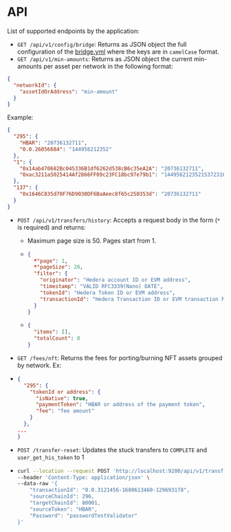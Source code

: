 # API
List of supported endpoints by the application:



- `GET /api/v1/config/bridge`: Returns as JSON object the full configuration of the [bridge.yml](configuration.md) where the keys are in `camelCase` format.
- `GET /api/v1/min-amounts`: Returns as JSON object the current min-amounts per asset per network in the following format:
```json
{
  "networkId": {
    "assetIdOrAddress": "min-amount"
  }
}
```
Example:
```json
{
  "295": {
    "HBAR": "20736132711",
    "0.0.26056684": "144956212352"
  }, 
  "1": {
    "0x14ab470682Bc045336B1df6262d538cB6c35eA2A": "20736132711",
    "0xac3211a5025414Af2866FF09c23FC18bc97e79b1": "1449562123521537231600"
  }, 
  "137": {
    "0x1646C835d70F76D9030DF6BaAeec8f65c250353d": "20736132711"
  }
}
```
- `POST /api/v1/transfers/history`: Accepts a request body in the form (`*` is required) and returns:
  - Maximum page size is 50. Pages start from 1.
  - ```json
    {
      *"page": 1,
      *"pageSize": 20,
      "filter": {
        "originator": "Hedera account ID or EVM address",
        "timestamp": "VALID RFC3339(Nano) DATE",
        "tokenId": "Hedera Token ID or EVM address",
        "transactionId": "Hedera Transaction ID or EVM transaction hash"
      }
    }
    ```
  - ```json
    {
      "items": [],
      "totalCount": 0
    }
    ```

- `GET /fees/nft`: Returns the fees for porting/burning NFT assets grouped by network. Ex:
- ```json
  {
    "295": {
      "tokenId or address": {
        "isNative": true,
        "paymentToken": "HBAR or address of the payment token",
        "fee": "fee amount"
      }
    },
  ...
  }
  ```

- `POST /transfer-reset`: Updates the stuck transfers to `COMPLETE` and `user_get_his_token` to 1
- ```bash
  curl --location --request POST 'http://localhost:9200/api/v1/transfer-reset' \
  --header 'Content-Type: application/json' \
  --data-raw '{
      "transactionId": "0.0.3121456-1680613460-129693178",
      "sourceChainId": 296,
      "targetChainId": 80001,
      "sourceToken": "HBAR",
      "Password": "passwordTestValidator"
  }'
  ```